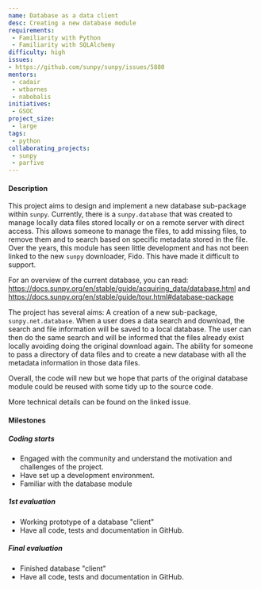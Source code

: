 ```yaml
---
name: Database as a data client
desc: Creating a new database module
requirements:
 - Familiarity with Python
 - Familiarity with SQLAlchemy
difficulty: high
issues:
- https://github.com/sunpy/sunpy/issues/5880
mentors:
 - cadair
 - wtbarnes
 - nabobalis
initiatives:
 - GSOC
project_size:
 - large
tags:
 - python
collaborating_projects:
 - sunpy
 - parfive
---
```


#### Description

This project aims to design and implement a new database sub-package within `sunpy`.
Currently, there is a `sunpy.database` that was created to manage locally data files stored locally or on a remote server with direct access. This allows someone to manage the files, to add missing files, to remove them and to search based on specific metadata stored in the file.
Over the years, this module has seen little development and has not been linked to the new `sunpy` downloader, Fido. This have made it difficult to support.

For an overview of the current database, you can read:
<https://docs.sunpy.org/en/stable/guide/acquiring_data/database.html> and <https://docs.sunpy.org/en/stable/guide/tour.html#database-package>

The project has several aims:
A creation of a new sub-package, `sunpy.net.database`.
When a user does a data search and download, the search and file information will be saved to a local database.
The user can then do the same search and will be informed that the files already exist locally avoiding doing the original download again.
The ability for someone to pass a directory of data files and to create a new database with all the metadata information in those data files.

Overall, the code will new but we hope that parts of the original database module could be reused with some tidy up to the source code.

More technical details can be found on the linked issue.


#### Milestones

##### Coding starts

* Engaged with the community and understand the motivation and challenges of the project.
* Have set up a development environment.
* Familiar with the database module

##### 1st evaluation

* Working prototype of a database "client"
* Have all code, tests and documentation in GitHub.

##### Final evaluation

* Finished database "client"
* Have all code, tests and documentation in GitHub.
